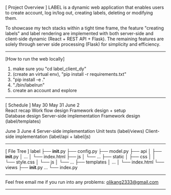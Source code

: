 [ Project Overview ]
LABEL is a dynamic web application that enables users to create account, log in/log out, creating labels, deleting or modifying them.

To showcase my tech stacks within a tight time frame, the feature "creating labels" and label rendering are implemented with both server-side and client-side dynamic (React + REST API + Flask). The remaining features are solely through server side processing (Flask) for simplicity and efficiency.
______________________________________________________________________

[How to run the web locally]
1. make sure you "cd label_client_dy"
2. (create an virtual env), "pip install -r requirements.txt"
3. "pip install -e ."
4. "./bin/labelrun"
5. create an account and explore
______________________________________________________________________

[ Schedule ]
May 30          May 31              June 2                      
React recap     Work flow design    Framework design + setup    
                Database design     Server-side implementation 
                Framework design    (label/templates)

June 3                              June 4
Server-side implementation          Unit tests
(label/views)
Client-side implementation
(label/api + label/js)
______________________________________________________________________

[ File Tree ]
label
├── __init__.py
├── config.py
├── model.py
├── api
│   ├── __init__.py
│   ...
│   └── index.html
├── js
│   └── ...
├── static
│   ├── css
│   │    └── style.css
│   └── js
│       └── ...
├── templates
│   ...
│   └── index.html
└── views
    ├── __init__.py
    ...
    └── index.py
______________________________________________________________________

Feel free email me if you run into any problems:
olikang2333@gmail.com
______________________________________________________________________
